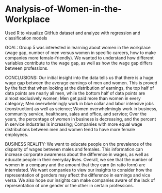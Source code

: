 # Analysis-of-Women-in-the-Workplace
Used R to visualize GitHub dataset and analyze with regression and classification models

GOAL:
Group 5 was interested in learning about women in the workplace (wage gap, number of men versus women in specific careers, how to make companies more female-friendly). We wanted to understand how different variables contribute to the wage gap, as well as how the wage gap differs between professions. 

CONCLUSIONS:
Our initial insight into the data tells us that there is a huge wage gap between the average earnings of men and women. 
This is proved by the fact that when looking at the distribution of earnings, the top half of data points are nearly all men, while the bottom half of data points are almost exclusively women;
Men get paid more than women in every category;
Men overwhelmingly work in blue collar and labor intensive jobs (construction) as well as science;
Women overwhelmingly work in business, community service, healthcare, sales and office, and service;
Over the years, the percentage of women in business is decreasing, and the percent in service industries is increasing;
Companies with more equal wage distributions between men and women tend to have more female employees.

BUSINESS REALITY:
We want to educate people on the prevalence of the disparity of wages between males and females. This information can increase corporate awareness about the difference in wages, as well as educate people in their everyday lives. Overall, we see that the number of women in a company and the amount that they earn (in ratio form) are interrelated. We want companies to view our insights to consider how the representation of genders may affect the difference in earnings and vice versa. We also hope our insights can make companies aware of the lack of representation of one gender or the other in certain professions.


